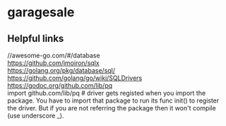 # garagesale

## Helpful links
//awesome-go.com/#/database  
https://github.com/jmoiron/sqlx  
https://golang.org/pkg/database/sql/  
https://github.com/golang/go/wiki/SQLDrivers  
https://godoc.org/github.com/lib/pq  
import github.com/lib/pq # driver gets registed when you import the package. You have to import that package to run its func init() to register the driver. But if you are not referring the package then it won't compile (use underscore _). 